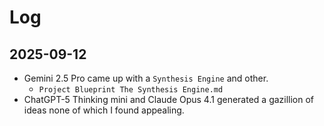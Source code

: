 # Log

## 2025-09-12

- Gemini 2.5 Pro came up with a `Synthesis Engine` and other.
	- `Project Blueprint The Synthesis Engine.md`
- ChatGPT-5 Thinking mini and Claude Opus 4.1 generated a gazillion of ideas none of which I found appealing.
